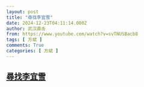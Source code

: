 ```yaml
---
layout: post
title: "尋找李宜雪"
date: 2024-12-23T04:11:14.000Z
author: 武汉直击
from: https://www.youtube.com/watch?v=svTNUSBacb8
tags: [ 方斌 ]
comments: True
categories: [ 方斌 ]
---
```

<!--1734927074000-->
[尋找李宜雪](https://www.youtube.com/watch?v=svTNUSBacb8)
------

<div>

</div>
